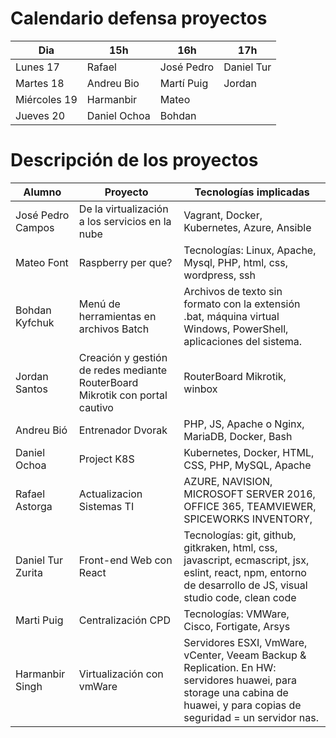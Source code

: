 # Calendario defensa proyectos

Dia | 15h | 16h | 17h
-- | -- | -- | --
Lunes 17 | Rafael | José Pedro | Daniel Tur
Martes 18 | Andreu Bio | Martí Puig | Jordan | 
Miércoles 19 | Harmanbir | Mateo  |  | 
Jueves 20 | Daniel Ochoa | Bohdan |  | 

# Descripción de los proyectos

Alumno | Proyecto | Tecnologías implicadas
-- | -- | -- 
José Pedro Campos | De la virtualización a los servicios en la nube | Vagrant, Docker, Kubernetes, Azure, Ansible
Mateo Font | Raspberry per que?  | Tecnologías: Linux, Apache, Mysql, PHP, html, css, wordpress, ssh
Bohdan Kyfchuk | Menú de herramientas en archivos Batch  | Archivos de texto sin formato con la extensión .bat, máquina virtual Windows, PowerShell, aplicaciones del sistema.
Jordan Santos | Creación y gestión de redes mediante RouterBoard Mikrotik con portal cautivo | RouterBoard Mikrotik, winbox
Andreu Bió | Entrenador Dvorak  | PHP, JS, Apache o Nginx, MariaDB, Docker, Bash
Daniel Ochoa | Project K8S  | Kubernetes, Docker, HTML, CSS, PHP, MySQL, Apache
Rafael Astorga | Actualizacion Sistemas TI | AZURE, NAVISION, MICROSOFT SERVER 2016, OFFICE 365, TEAMVIEWER, SPICEWORKS INVENTORY,
Daniel Tur Zurita | Front-end Web con React | Tecnologías: git, github, gitkraken, html, css, javascript, ecmascript, jsx, eslint, react, npm, entorno de desarrollo de JS, visual studio code, clean code
Marti Puig | Centralización CPD | Tecnologías: VMWare, Cisco, Fortigate, Arsys
Harmanbir Singh | Virtualización con vmWare  | Servidores ESXI, VmWare, vCenter, Veeam Backup & Replication. En HW: servidores huawei, para storage una cabina de huawei, y para copias de seguridad = un servidor nas.
